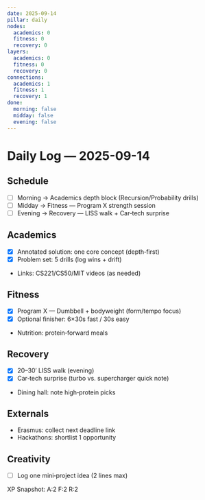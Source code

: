 ```yaml
---
date: 2025-09-14
pillar: daily
nodes:
  academics: 0
  fitness: 0
  recovery: 0
layers:
  academics: 0
  fitness: 0
  recovery: 0
connections:
  academics: 1
  fitness: 1
  recovery: 1
done:
  morning: false
  midday: false
  evening: false
---
```


# Daily Log — 2025-09-14

## Schedule
- [ ] Morning → Academics depth block (Recursion/Probability drills)
- [ ] Midday → Fitness — Program X strength session
- [ ] Evening → Recovery — LISS walk + Car‑tech surprise

## Academics
- [x] Annotated solution: one core concept (depth‑first)
- [x] Problem set: 5 drills (log wins + drift)
- Links: CS221/CS50/MIT videos (as needed)

## Fitness
- [x] Program X — Dumbbell + bodyweight (form/tempo focus)
- [x] Optional finisher: 6×30s fast / 30s easy
- Nutrition: protein‑forward meals

## Recovery
- [x] 20–30′ LISS walk (evening)
- [x] Car‑tech surprise (turbo vs. supercharger quick note)
- Dining hall: note high‑protein picks

## Externals
- Erasmus: collect next deadline link
- Hackathons: shortlist 1 opportunity

## Creativity
- [ ] Log one mini‑project idea (2 lines max)


<!-- XP-START -->
XP Snapshot: A:2  F:2  R:2
<!-- XP-END -->
